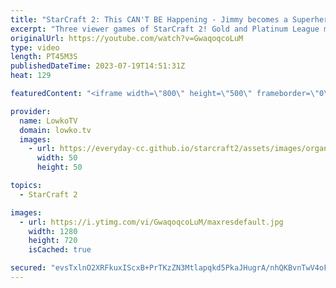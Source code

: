 ```yaml
---
title: "StarCraft 2: This CAN'T BE Happening - Jimmy becomes a Superhero!"
excerpt: "Three viewer games of StarCraft 2! Gold and Platinum League matches are right at that skill level where the games are somewhat similar to the pro level, but the outcome is surprising almost every time.  00:00 Superhero Jimmy 12:34 Planetary Fortress rush 33:40 Proxy Hatchery cheese  Support my work:"
originalUrl: https://youtube.com/watch?v=GwaqoqcoLuM
type: video
length: PT45M3S
publishedDateTime: 2023-07-19T14:51:31Z
heat: 129

featuredContent: "<iframe width=\"800\" height=\"500\" frameborder=\"0\" src=\"https://www.youtube.com/embed/GwaqoqcoLuM\" allow=\"accelerometer; autoplay; encrypted-media; gyroscope; picture-in-picture\" allowfullscreen></iframe>"

provider:
  name: LowkoTV
  domain: lowko.tv
  images:
    - url: https://everyday-cc.github.io/starcraft2/assets/images/organizations/lowko.tv-50x50.jpg
      width: 50
      height: 50

topics:
  - StarCraft 2

images:
  - url: https://i.ytimg.com/vi/GwaqoqcoLuM/maxresdefault.jpg
    width: 1280
    height: 720
    isCached: true

secured: "evsTxlnO2XRFkuxIScxB+PrTKzZN3Mtlapqkd5PkaJHugrA/nhQKBvnTwV4oF7cwx0sJp/Eq4PG7cShsbmRvhY8gAsZqfRn8ZqjdwJweIfC48u/5Ru/dRQgW5OTca7nYZJe8AxvtiMd98giZAMeOgJSlmhJWSoirs96gXdOg/0Sevz+A1pU0Lj6lgvwcn3oAAPPMW08c6iNgttw72sDZurgg8rF5dsdq/xTa2sKDYnX8Lm89ZIpj028AHOG+fw6qQZQuYfHQOb4+nN2r82M6SINnkMYN7fTCEcCv8wYBO4HHUfaETCS/tPgeqzY5E3eo9EMjDCxLS5+Q43uuUMzDbcvK8rn9ngOcSn3LIZkYS3kA2zAY+iYOeW4jqVy38XxNTdbr7rhRTY4+enW94jMCJnOrGfWOGpbnNMZI0CuSA8Y=;EWK7+BkoU7CZIfX0AJL+2g=="
---
```


